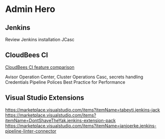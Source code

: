 # Admin Hero

## Jenkins

Review Jenkins installation
JCasc

## CloudBees CI

[CloudBees CI feature comparison](https://docs.cloudbees.com/docs/cloudbees-ci/latest/feature-definition)

Avisor
Operation Center, Cluster Operations
Casc, secrets handling
Credentials
Pipeline Polices
Best Practice for Performance


## Visual Studio Extensions

https://marketplace.visualstudio.com/items?itemName=tabeyti.jenkins-jack
https://marketplace.visualstudio.com/items?itemName=DontShaveTheYak.jenkins-extension-pack
https://marketplace.visualstudio.com/items?itemName=janjoerke.jenkins-pipeline-linter-connector
